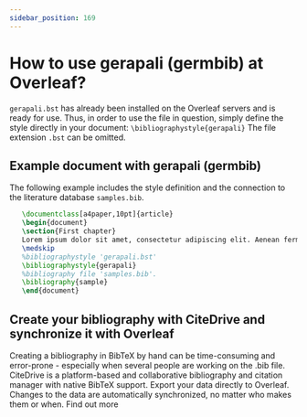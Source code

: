```yaml
---
sidebar_position: 169
---
```


# How to use gerapali (germbib) at Overleaf?
`gerapali.bst` has already been installed on the Overleaf servers and is ready for use. Thus, in order to use the file in question, simply define the style directly in your document: `\bibliographystyle{gerapali}` The file extension `.bst` can be omitted.

## Example document with gerapali (germbib)
The following example includes the style definition and the connection to the literature database `samples.bib`.
```tex
   \documentclass[a4paper,10pt]{article}
   \begin{document}
   \section{First chapter}
   Lorem ipsum dolor sit amet, consectetur adipiscing elit. Aenean fermentum justo massa, ut maximus mauris sodales et. Aenean vel elit a erat rhoncus pharetra.
   \medskip
   %bibliographystyle 'gerapali.bst'
   \bibliographystyle{gerapali}
   %bibliography file 'samples.bib'.
   \bibliography{sample}
   \end{document}
```

## Create your bibliography with CiteDrive and synchronize it with Overleaf
Creating a bibliography in BibTeX by hand can be time-consuming and error-prone - especially when several people are working on the .bib file. CiteDrive is a platform-based and collaborative bibliography and citation manager with native BibTeX support. Export your data directly to Overleaf. Changes to the data are automatically synchronized, no matter who makes them or when. Find out more